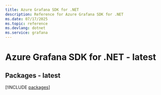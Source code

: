 ```yaml
---
title: Azure Grafana SDK for .NET
description: Reference for Azure Grafana SDK for .NET
ms.date: 07/17/2025
ms.topic: reference
ms.devlang: dotnet
ms.service: grafana
---
```

# Azure Grafana SDK for .NET - latest
## Packages - latest
[!INCLUDE [packages](grafana-index.md)]